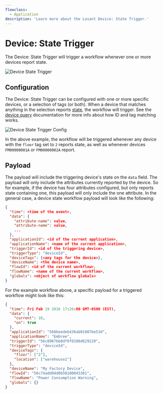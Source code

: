 ```yaml
---
flowclass:
  - Application
description: 'Learn more about the Losant Device: State Trigger.'
---
```


# Device: State Trigger

The Device: State Trigger will trigger a workflow whenever one or more devices report state.

![Device State Trigger](/images/workflows/triggers/device-trigger.png "Device State Trigger")

## Configuration

The Device: State Trigger can be configured with one or more specific devices, or a selection of tags (or both). When a device that matches anything in the selection reports [state](devices/state/), the workflow will trigger. See the [device query](/devices/device-queries/) documentation for more info about how ID and tag matching works.

![Device State Trigger Config](/images/workflows/triggers/device-trigger-config.png "Device State Trigger Config")

In the above example, the workflow will be triggered whenever any device with the `floor` tag set to `2` reports state, as well as whenever devices `FM00000001A` or `FM00000002A` report.

## Payload

The payload will include the triggering device's state on the `data` field. The payload will only include the attributes currently reported by the device. So for example, if the device has four attributes configured, but only reports state containing one, this payload will only include the one attribute. In the general case, a device state workflow payload will look like the following:

```json
{
  "time": <time of the event>,
  "data": {
    "attribute-name": value,
    "attribute-name": value,
    ...
  },
  "applicationId": <id of the current application>,
  "applicationName": <name of the current application>,
  "triggerId": <id of the triggering device>,
  "triggerType": "deviceId",
  "deviceTags": {<any tags for the device>},
  "deviceName": <the device name>,
  "flowId": <id of the current workflow>,
  "flowName": <name of the current workflow>,
  "globals": <object of workflow globals>
}
```

For the example workflow above, a specific payload for a triggered workflow might look like this:

```json
{
  "time": Fri Feb 19 2016 17:26:00 GMT-0500 (EST),
  "data": {
    "current": 10,
    "on": true
  },
  "applicationId": "568beedeb436ab01007be53d",
  "applicationName": "Embree",
  "triggerId": "56c8967bb8df0f0100d629120",
  "triggerType": "deviceId",
  "deviceTags": {
    "floor": ["2"],
    "location": ["warehouse1"]
  },
  "deviceName": "My Factory Device",
  "flowId": "56c74add04d0b50100043381",
  "flowName": "Power Consumption Warning",
  "globals": {}
}
```
